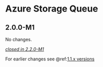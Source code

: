 # Azure Storage Queue

## 2.0.0-M1

No changes.

[*closed in 2.2.0-M1*](https://github.com/akka/alpakka/issues?q=is%3Aclosed+milestone%3A2.0.0-M1+label%3Ap%3Aazure-storage-queue)

For earlier changes see @ref:[1.1.x versions](../1.1.x/azure-storage-queue.md)
